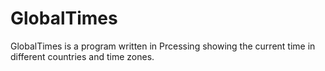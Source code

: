 # GlobalTimes

  GlobalTimes is a program written in Prcessing showing the current time in different countries and time zones.
